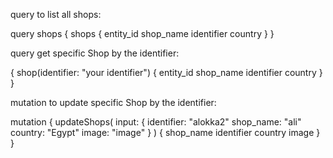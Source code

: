 query to list all shops: 

query shops {
  shops {
        entity_id
        shop_name
        identifier
        country
  }
}

query get specific Shop by the identifier: 

{
    shop(identifier: "your identifier") {
        entity_id
        shop_name
        identifier
        country
    }
}

mutation to update specific Shop by the identifier:

mutation {
  updateShops(
    input: {
      identifier: "alokka2" 
      shop_name: "ali" 
      country: "Egypt" 
      image: "image"
    }
  ) {
      shop_name
      identifier
      country
      image
    }
  }
